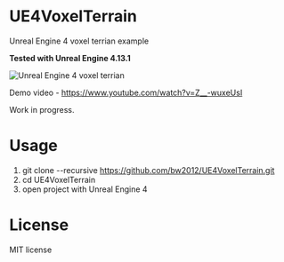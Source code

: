# UE4VoxelTerrain
Unreal Engine 4 voxel terrian example

**Tested with Unreal Engine 4.13.1**

![Unreal Engine 4 voxel terrian](http://media.indiedb.com/images/games/1/51/50197/ezgif.com-video-to-gif_2.gif)

Demo video - https://www.youtube.com/watch?v=Z__-wuxeUsI

Work in progress.

# Usage
1. git clone --recursive https://github.com/bw2012/UE4VoxelTerrain.git
2. cd UE4VoxelTerrain
5. open project with Unreal Engine 4

# License
MIT license
